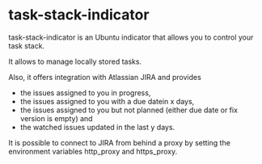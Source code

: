 task-stack-indicator
====================

task-stack-indicator is an Ubuntu indicator that allows you to control your task stack.

It allows to manage locally stored tasks.

Also, it offers integration with Atlassian JIRA and provides
- the issues assigned to you in progress,
- the issues assigned to you with a due datein x days,
- the issues assigned to you but not planned (either due date or fix version is empty) and
- the watched issues updated in the last y days.

It is possible to connect to JIRA from behind a proxy by setting the environment variables http_proxy and https_proxy.

